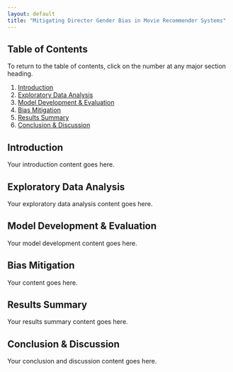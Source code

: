 ```yaml
---
layout: default
title: "Mitigating Director Gender Bias in Movie Recommender Systems"
---
```


## Table of Contents
To return to the table of contents, click on the number at any major section heading.

1. [Introduction](#introduction)
2. [Exploratory Data Analysis](#exploratory-data-analysis)
3. [Model Development & Evaluation](#model-development--evaluation)
4. [Bias Mitigation](#bias-mitigation)
5. [Results Summary](#results-summary)
6. [Conclusion & Discussion](#conclusion--discussion)

## Introduction

Your introduction content goes here.

## Exploratory Data Analysis

Your exploratory data analysis content goes here.

## Model Development & Evaluation

Your model development content goes here.

## Bias Mitigation

Your content goes here.

## Results Summary

Your results summary content goes here.

## Conclusion & Discussion

Your conclusion and discussion content goes here.
